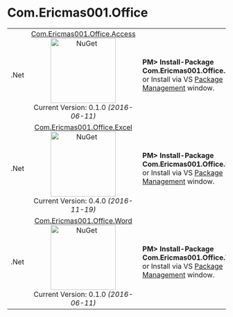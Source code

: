 # Com.Ericmas001.Office

<table align="center" width="100%">
    <tbody>
        <tr>
            <td rowspan>.Net</td>
            <td align="center">
            <a href="https://www.nuget.org/packages/Com.Ericmas001.Office.Access/" target="_blank">
            Com.Ericmas001.Office.Access <br />
            <img src="https://raw.githubusercontent.com/NuGet/Home/master/resources/nuget.png" alt="NuGet" width=150 />
            </a> <br />
            Current Version: 0.1.0 <i>(2016-06-11)</i>
            </td>
            <td align="left">
                <div class="nuget-badge">
                    <b>PM&gt; Install-Package Com.Ericmas001.Office.Access</b> <br />
                    or Install via VS <a href="https://docs.nuget.org/consume/package-manager-dialog" target="_blank">Package Management</a> window.
                </div>
            </td>
        </tr>
        <tr>
            <td rowspan>.Net</td>
            <td align="center">
            <a href="https://www.nuget.org/packages/Com.Ericmas001.Office.Excel/" target="_blank">
            Com.Ericmas001.Office.Excel <br />
            <img src="https://raw.githubusercontent.com/NuGet/Home/master/resources/nuget.png" alt="NuGet" width=150 />
            </a> <br />
            Current Version: 0.4.0 <i>(2016-11-19)</i>
            </td>
            <td align="left">
                <div class="nuget-badge">
                    <b>PM&gt; Install-Package Com.Ericmas001.Office.Excel</b> <br />
                    or Install via VS <a href="https://docs.nuget.org/consume/package-manager-dialog" target="_blank">Package Management</a> window.
                </div>
            </td>
        </tr>
        <tr>
            <td rowspan>.Net</td>
            <td align="center">
            <a href="https://www.nuget.org/packages/Com.Ericmas001.Office.Word/" target="_blank">
            Com.Ericmas001.Office.Word <br />
            <img src="https://raw.githubusercontent.com/NuGet/Home/master/resources/nuget.png" alt="NuGet" width=150 />
            </a> <br />
            Current Version: 0.1.0 <i>(2016-06-11)</i>
            </td>
            <td align="left">
                <div class="nuget-badge">
                    <b>PM&gt; Install-Package Com.Ericmas001.Office.Word</b> <br />
                    or Install via VS <a href="https://docs.nuget.org/consume/package-manager-dialog" target="_blank">Package Management</a> window.
                </div>
            </td>
        </tr>
    </tbody>
</table>
